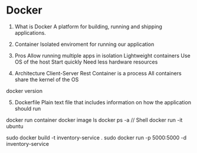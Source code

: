 # Docker

1. What is Docker
	A platform for building, running and shipping applications.

 
 2. Container
	Isolated enviroment for running our application

3. Pros
	Allow running multiple apps in isolation
	Lightweight containers
	Use OS of the host
	Start quickly
	Need less hardware resources
	
4. Architecture
	Client-Server Rest
	Container is a process
	All containers share the kernel of the OS

docker version

5. Dockerfile
	Plain text file that includes information on how the application should run

docker run container
docker image ls
docker ps -a
// Shell 
docker run -it ubuntu


sudo docker build -t inventory-service .
sudo docker run -p 5000:5000 -d inventory-service